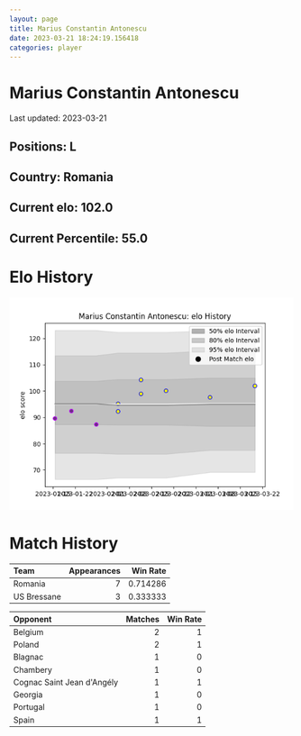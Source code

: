```yaml
---  
layout: page  
title: Marius Constantin Antonescu  
date: 2023-03-21 18:24:19.156418  
categories: player  
---
```

# Marius Constantin Antonescu


Last updated: 2023-03-21
## Positions: L

## Country: Romania

## Current elo: 102.0

## Current Percentile: 55.0

# Elo History


![elo history](history_MariusConstantinAntonescu.png)
# Match History


| Team        |   Appearances |   Win Rate |
|:------------|--------------:|-----------:|
| Romania     |             7 |   0.714286 |
| US Bressane |             3 |   0.333333 |

| Opponent                   |   Matches |   Win Rate |
|:---------------------------|----------:|-----------:|
| Belgium                    |         2 |          1 |
| Poland                     |         2 |          1 |
| Blagnac                    |         1 |          0 |
| Chambery                   |         1 |          0 |
| Cognac Saint Jean d'Angély |         1 |          1 |
| Georgia                    |         1 |          0 |
| Portugal                   |         1 |          0 |
| Spain                      |         1 |          1 |